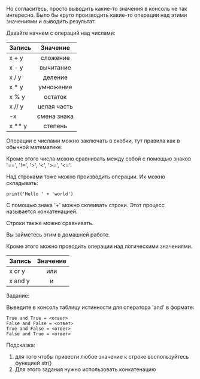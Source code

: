 Но согласитесь, просто выводить какие-то значения в консоль не так интересно. Было бы круто производить какие-то операции над этими значениями и выводить результат. 

Давайте начнем с операций над числами:

| Запись        | Значение      |
| ------------- |:-------------:|
| x + y         | сложение      |
| x - y         | вычитание     |
| x / y         | деление       |
| x * y         | умножение     |
| x % y         | остаток       |
| x // y        | целая часть   |
| -x            | смена знака   |
| x ** y        | степень       |

Операции с числами можно заключать в скобки, тут правила как в обычной математике. 

Кроме этого числа можно сравнивать между собой с помощью знаков '==', '!=', '>', '<', '>=', '<='. 

Над строками тоже можно производить операции. Их можно складывать:

```
print('Hello ' + 'world')
```

С помощью знака '+' можно склеивать строки. Этот процесс называется конкатенацией.

Строки также можно сравнивать.

Вы займетесь этим в домашней работе.

Кроме этого можно проводить операции над логическими значениями.

| Запись        | Значение      |
| ------------- |:-------------:|
| x or y        | или           |
| x and y       | и             |

Задание:

Выведите в консоль таблицу истинности для оператора 'and' в формате:

```
True and True = <ответ>
False and False = <ответ>
True and False = <ответ>
False and True = <ответ>
```

Подсказка: 
1. для того чтобы привести любое значение к строке воспользуйтесь функцией str()
2. Для этого задания нужно использовать конкатенацию

